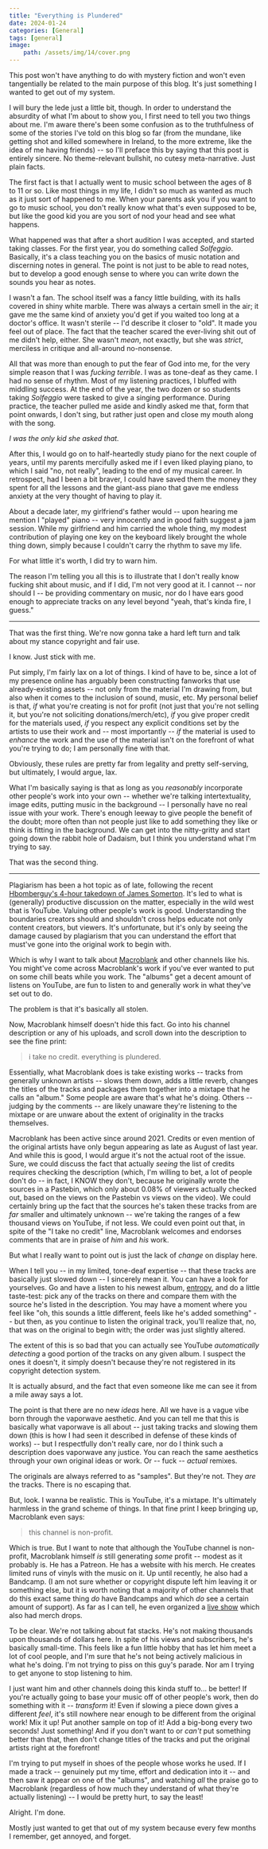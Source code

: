 ```yaml
---
title: "Everything is Plundered"
date: 2024-01-24
categories: [General]
tags: [general]
image: 
    path: /assets/img/14/cover.png
---
```


This post won't have anything to do with mystery fiction and won't even tangentially be related to the main purpose of this blog. It's just something I wanted to get out of my system.

I will bury the lede just a little bit, though. In order to understand the absurdity of what I'm about to show you, I first need to tell you two things about me. I'm aware there's been some confusion as to the truthfulness of some of the stories I've told on this blog so far (from the mundane, like getting shot and killed somewhere in Ireland, to the more extreme, like the idea of me having friends) -- so I'll preface this by saying that this post is entirely sincere. No theme-relevant bullshit, no cutesy meta-narrative. Just plain facts.

The first fact is that I actually went to music school between the ages of 8 to 11 or so. Like most things in my life, I didn't so much as wanted as much as it just sort of happened to me. When your parents ask you if you want to go to music school, you don't really know what that's even supposed to be, but like the good kid you are you sort of nod your head and see what happens.

What happened was that after a short audition I was accepted, and started taking classes. For the first year, you do something called *Solfeggio*. Basically, it's a class teaching you on the basics of music notation and discerning notes in general. The point is not just to be able to read notes, but to develop a good enough sense to where you can write down the sounds you hear as notes.

I wasn't a fan. The school itself was a fancy little building, with its halls covered in shiny white marble. There was always a certain smell in the air; it gave me the same kind of anxiety you'd get if you waited too long at a doctor's office. It wasn't sterile -- I'd describe it closer to "old". It made you feel out of place. The fact that the teacher scared the ever-living shit out of me didn't help, either. She wasn't *mean*, not exactly, but she was *strict*, merciless in critique and all-around no-nonsense. 

All that was more than enough to put the fear of God into me, for the very simple reason that I was *fucking terrible*. I was as tone-deaf as they came. I had no sense of rhythm. Most of my listening practices, I bluffed with middling success. At the end of the year, the two dozen or so students taking *Solfeggio* were tasked to give a singing performance. During practice, the teacher pulled me aside and kindly asked me that, form that point onwards, I don't sing, but rather just open and close my mouth along with the song.

*I was the only kid she asked that.*

After this, I would go on to half-heartedly study piano for the next couple of years, until my parents mercifully asked me if I even liked playing piano, to which I said "no, not really", leading to the end of my musical career. In retrospect, had I been a bit braver, I could have saved them the money they spent for all the lessons and the giant-ass piano that gave me endless anxiety at the very thought of having to play it.

About a decade later, my girlfriend's father would -- upon hearing me mention I "played" piano -- very innocently and in good faith suggest a jam session. While my girlfriend and him carried the whole thing, my modest contribution of playing one key on the keyboard likely brought the whole thing down, simply because I couldn't carry the rhythm to save my life.

For what little it's worth, I did try to warn him.

The reason I'm telling you all this is to illustrate that I don't really know fucking shit about music, and if I did, I'm not very good at it. I cannot -- nor should I -- be providing commentary on music, nor do I have ears good enough to appreciate tracks on any level beyond "yeah, that's kinda fire, I guess."

---

That was the first thing. We're now gonna take a hard left turn and talk about my stance copyright and fair use.

I know. Just stick with me.

Put simply, I'm fairly lax on a lot of things. I kind of have to be, since a lot of my presence online has arguably been constructing fanworks that use already-existing assets -- not only from the material I'm drawing from, but also when it comes to the inclusion of sound, music, etc. My personal belief is that, *if* what you're creating is not for profit (not just that you're not selling it, but you're not soliciting donations/merch/etc), *if* you give proper credit for the materials used, *if* you respect any explicit conditions set by the artists to use their work and -- most importantly -- *if* the material is used to *enhance* the work and the use of the material isn't on the forefront of what you're trying to do; I am personally fine with that.

Obviously, these rules are pretty far from legality and pretty self-serving, but ultimately, I would argue, lax.

What I'm basically saying is that as long as you *reasonably* incorporate other people's work into your own -- whether we're talking intertextuality, image edits, putting music in the background -- I personally have no real issue with your work. There's enough leeway to give people the benefit of the doubt; more often than not people just like to add something they like or think is fitting in the background. We can get into the nitty-gritty and start going down the rabbit hole of Dadaism, but I think you understand what I'm trying to say.

That was the second thing.

---

Plagiarism has been a hot topic as of late, following the recent [Hbomberguy's 4-hour takedown of James Somerton](https://www.youtube.com/watch?v=yDp3cB5fHXQ). It's led to what is (generally) productive discussion on the matter, especially in the wild west that is YouTube. Valuing other people's work is good. Understanding the boundaries creators should and shouldn't cross helps educate not only content creators, but viewers. It's unfortunate, but it's only by seeing the damage caused by plagiarism that you can understand the effort that must've gone into the original work to begin with.

Which is why I want to talk about [Macroblank](https://www.youtube.com/@Macroblank) and other channels like his. You might've come across Macroblank's work if you've ever wanted to put on some chill beats while you work. The "albums" get a decent amount of listens on YouTube, are fun to listen to and generally work in what they've set out to do.

The problem is that it's basically all stolen.

Now, Macroblank himself doesn't hide this fact. Go into his channel description or any of his uploads, and scroll down into the description to see the fine print:

> i take no credit. everything is plundered.

Essentially, what Macroblank does is take existing works -- tracks from generally unknown artists -- slows them down, adds a little reverb, changes the titles of the tracks and packages them together into a mixtape that he calls an "album." Some people are aware that's what he's doing. Others -- judging by the comments -- are likely unaware they're listening to the mixtape or are unware about the extent of originality in the tracks themselves.

Macroblank has been active since around 2021. Credits or even mention of the original artists have only begun appearing as late as August of last year. And while this is good, I would argue it's not the actual root of the issue. Sure, we could discuss the fact that actually *seeing* the list of credits requires checking the description (which, I'm willing to bet, a lot of people don't do -- in fact, I KNOW they don't, because he originally wrote the sources in a Pastebin, which only about 0.08% of viewers actually checked out, based on the views on the Pastebin vs views on the video). We could certainly bring up the fact that the sources he's taken these tracks from are *far* smaller and ultimately unknown -- we're taking the ranges of a few thousand views on YouTube, if not less. We could even point out that, in spite of the "I take no credit" line, Macroblank welcomes and endorses comments that are in praise of *him* and *his* work.

But what I really want to point out is just the lack of *change* on display here.

When I tell you -- in my limited, tone-deaf expertise -- that these tracks are basically just slowed down -- I sincerely mean it. You can have a look for yourselves. Go and have a listen to his newest album, [entropy](https://www.youtube.com/watch?v=vGIH36xQgOo), and do a little taste-test: pick any of the tracks on there and compare them with the source he's listed in the description. You may have a moment where you feel like "oh, this sounds a little different, feels like he's added something" -- but then, as you continue to listen the original track, you'll realize that, no, that was on the original to begin with; the order was just slightly altered.

The extent of this is so bad that you can actually see YouTube *automatically detecting* a good portion of the tracks on any given album. I suspect the ones it doesn't, it simply doesn't because they're not registered in its copyright detection system.

It is actually absurd, and the fact that even someone like me can see it from a mile away says a lot.

The point is that there are no new *ideas* here. All we have is a vague vibe born through the vaporwave aesthetic. And you can tell me that this is basically what vaporwave is all about -- just taking tracks and slowing them down (this is how I had seen it described in defense of these kinds of works) -- but I respectfully don't really care, nor do I think such a description does vaporwave any justice. You can reach the same aesthetics through your own original ideas or work. Or -- fuck -- *actual* remixes.

The originals are always referred to as "samples". But they're not. They *are* the tracks. There is no escaping that.

But, look. I wanna be realistic. This is YouTube, it's a mixtape. It's ultimately harmless in the grand scheme of things. In that fine print I keep bringing up, Macroblank even says:

> this channel is non-profit. 

Which is true. But I want to note that although the YouTube channel is non-profit, Macroblank himself *is* still generating *some* profit -- modest as it probably is. He has a Patreon. He has a website with his merch. He creates limited runs of vinyls with the music on it. Up until recently, he also had a Bandcamp. (I am not sure whether or copyright dispute left him leaving it or something else, but it is worth noting that a majority of other channels that do this exact same thing *do* have Bandcamps and which *do* see a certain amount of support). As far as I can tell, he even organized a [live show](https://x.com/macroblank/status/1745034022328119718?s=20) which also had merch drops.

To be clear. We're not talking about fat stacks. He's not making thousands upon thousands of dollars here. In spite of his views and subscribers, he's basically small-time. This feels like a fun little hobby that has let him meet a lot of cool people, and I'm sure that he's not being actively malicious in what he's doing. I'm not trying to piss on this guy's parade. Nor am I trying to get anyone to stop listening to him.

I just want him and other channels doing this kinda stuff to... be better! If you're actually going to base your music off of other people's work, then do something with it -- *transform* it! Even if slowing a piece down gives a different *feel*, it's still nowhere near enough to be different from the original work! Mix it up! Put another sample on top of it! Add a big-bong every two seconds! Just something! And if you don't want to or *can't* put something better than that, then don't change titles of the tracks and put the original artists right at the forefront!

I'm trying to put myself in shoes of the people whose works he used. If I made a track -- genuinely put my time, effort and dedication into it -- and then saw it appear on one of the "albums", and watching *all* the praise go to Macroblank (regardless of how much they understand of what they're actually listening) -- I would be pretty hurt, to say the least!

Alright. I'm done.

Mostly just wanted to get that out of my system because every few months I remember, get annoyed, and forget.